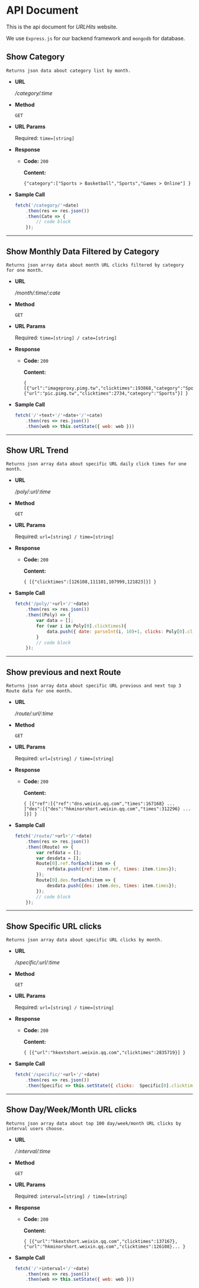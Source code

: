 # API Document

This is the api document for *URLHits* website.

We use `Express.js` for our backend framework and `mongodb` for database.

## Show Category 
    Returns json data about category list by month.

* **URL**

    */category/:time*

* **Method**

    `GET`
  
* **URL Params**

    Required: `time=[string]`
 

* **Response**

  * **Code:** `200` <br />
      
    **Content:** 
        
        {"category":["Sports > Basketball","Sports","Games > Online"] }
 

* **Sample Call**

    ```javascript
    fetch('/category/'+date)
        .then(res => res.json())
        .then(Cate => {
            // code block
        });
    ```
----

## Show Monthly Data Filtered by Category
    Returns json array data about month URL clicks filtered by category for one month.

* **URL**

    */month/:time/:cate*

* **Method**

    `GET`
  
* **URL Params**

    Required: `time=[string] / cate=[string]`
 

* **Response**

  * **Code:** `200` <br />
      
    **Content:** 
        
        { [{"url":"imageproxy.pimg.tw","clicktimes":193868,"category":"Sports"},{"url":"pic.pimg.tw","clicktimes":2734,"category":"Sports"}] }
 

* **Sample Call**

    ```javascript
   fetch('/'+text+'/'+date+'/'+cate)
        .then(res => res.json())
        .then(web => this.setState({ web: web }))
    ```
----

## Show URL Trend
    Returns json array data about specific URL daily click times for one month.

* **URL**

    */poly/:url/:time*

* **Method**

    `GET`
  
* **URL Params**

    Required: `url=[string] / time=[string]`

* **Response**

  * **Code:** `200` <br />
  
    **Content:** 
        
        { [{"clicktimes":[126108,111101,107999,121823]}] }
 
* **Sample Call**

    ```javascript
    fetch('/poly/'+url+'/'+date)
        .then(res => res.json())
        .then((Poly) => {
            var data = [];
            for (var i in Poly[0].clicktimes){
                data.push({ date: parseInt(i, 10)+1, clicks: Poly[0].clicktimes[i]}); 
            }
            // code block
        });
    ```
----

## Show previous and next Route
    Returns json array data about specific URL previous and next top 3 Route data for one month.

* **URL**

    */route/:url/:time*

* **Method**

    `GET`
  
* **URL Params**

    Required: `url=[string] / time=[string]`
 

* **Response**

  * **Code:** `200` <br />
      
    **Content:** 
        
        { [{"ref":[{"ref":"dns.weixin.qq.com","times":167168} ... ]"des":[{"des":"hkminorshort.weixin.qq.com","times":312296} ... ]}] }
 

* **Sample Call**

    ```javascript
    fetch('/route/'+url+'/'+date)
        .then(res => res.json())
        .then((Route) => {
            var refdata = [];
            var desdata = [];
            Route[0].ref.forEach(item => {
                refdata.push({ref: item.ref, times: item.times}); 
            });
            Route[0].des.forEach(item => {
                desdata.push({des: item.des, times: item.times}); 
            });
            // code block
        });
    ```
----

## Show Specific URL clicks 
    Returns json array data about specific URL clicks by month.

* **URL**

    */specific/:url/:time*

* **Method**

    `GET`
  
* **URL Params**

    Required: `url=[string] / time=[string]`
 

* **Response**

  * **Code:** `200` <br />
      
    **Content:** 
       
        { [{"url":"hkextshort.weixin.qq.com","clicktimes":2835719}] }
 

* **Sample Call**

    ```javascript
    fetch('/specific/'+url+'/'+date)
        .then(res => res.json())
        .then(Specific => this.setState({ clicks:  Specific[0].clicktimes}));
    ```
----

## Show Day/Week/Month URL clicks
    Returns json array data about top 100 day/week/month URL clicks by interval users choose.

* **URL**

    */:interval/:time*

* **Method**

    `GET`
  
* **URL Params**

    Required: `interval=[string] / time=[string]`
 

* **Response**

  * **Code:** `200` <br />
      
    **Content:** 
       
        { [{"url":"hkextshort.weixin.qq.com","clicktimes":137167},{"url":"hkminorshort.weixin.qq.com","clicktimes":126108}... }
 

* **Sample Call**

    ```javascript
    fetch('/'+interval+'/'+date)
        .then(res => res.json())
        .then(web => this.setState({ web: web }))
    ```
